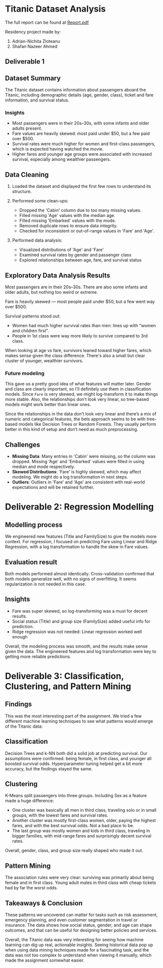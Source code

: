 # Titanic Dataset Analysis

The full report can be found at [Report.pdf](./report.pdf)

Residency project made by:

1. Adrian-Nichita Zloteanu
2. Shafan Nazeer Ahmed

## Deliverable 1

## Dataset Summary
The Titanic dataset contains information about passengers aboard the Titanic, including demographic details (age, gender, class), ticket and fare information, and survival status. 

### Insights
- Most passengers were in their 20s–30s, with some infants and older adults present.
- Fare values are heavily skewed: most paid under $50, but a few paid over $500.
- Survival rates were much higher for women and first-class passengers, which is expected having watched the movie.
- Higher fares and younger age groups were associated with increased survival, especially among wealthier passengers.

## Data Cleaning

1. Loaded the dataset and displayed the first few rows to understand its structure.

2. Performed some clean-ups:
   - Dropped the 'Cabin' column due to too many missing values.
   - Filled missing 'Age' values with the median age.
   - Filled missing 'Embarked' values with the mode.
   - Removed duplicate rows to ensure data integrity.
   - Checked for inconsistent or out-of-range values in 'Fare' and 'Age'.
3. Performed data analysis:
   - Visualized distributions of 'Age' and 'Fare'
   - Examined survival rates by gender and passenger class
   - Explored relationships between age, fare, and survival status


## Exploratory Data Analysis Results

Most passengers are in their 20s–30s. There are also some infants and older adults, but nothing too weird or extreme.

Fare is heavily skewed — most people paid under \$50, but a few went way over \$500. 

Survival patterns stood out:
- Women had much higher survival rates than men: lines up with “women and children first”.
- People in 1st class were way more likely to survive compared to 3rd class.

When looking at age vs fare, survivors leaned toward higher fares, which makes sense given the class difference. There's also a small but clear cluster of younger, wealthier survivors.

### Future modeling

This gave us a pretty good idea of what features will matter later. Gender and class are clearly important, so I’ll definitely use them in classification models. Since `Fare` is very skewed, we might log-transform it to make things more stable. Also, the relationships don’t look very linear, so tree-based models might work better than linear ones.

Since the relationships in the data don’t look very linear and there’s a mix of numeric and categorical features, the bets approach seems to be with tree-based models like Decision Trees or Random Forests. They usually perform better in this kind of setup and don’t need as much preprocessing.


## Challenges

- **Missing Data**: Many entries in 'Cabin' were missing, so the column was dropped. Missing 'Age' and 'Embarked' values were filled in using median and mode respectively.
- **Skewed Distributions**: 'Fare' is highly skewed, which may affect modeling. We might do a log transformation in next steps.
- **Outliers**: Outliers in 'Fare' and 'Age' are consistent with real-world expectations and will be retained further.


# Deliverable 2: Regression Modelling

## Modelling process
We engineered new features (Title and FamilySize) to give the models more context. For regression, I focused on predicting Fare using Linear and Ridge Regression, with a log transformation to handle the skew in Fare values. 

## Evaluation result
Both models performed almost identically. Cross-validation confirmed that both models generalize well, with no signs of overfitting. It seems regularization is not needed in this case.

## Insights
- Fare was super skewed, so log-transforming was a must for decent results.
- Social status (Title) and group size (FamilySize) added useful info for prediction.
- Ridge regression was not needed: Linear regression worked well enough

Overall, the modeling process was smooth, and the results make sense given the data. The engineered features and log transformation were key to getting more reliable predictions.


# Deliverable 3: Classification, Clustering, and Pattern Mining
## Findings

This was the most interesting part of the assignment. We tried a few different machine learning techniques to see what patterns would emerge of the Titanic data:

## Classification

Decision Trees and k-NN both did a solid job at predicting survival. Our assumptions were confirmed: being female, in first class, and younger all boosted survival odds. Hyperparameter tuning helped get a bit more accuracy, but the findings stayed the same.

## Clustering
K-Means split passengers into three groups. Including Sex as a feature made a huge difference:

- One cluster was basically all men in third class, traveling solo or in small groups, with the lowest fares and survival rates.
- Another cluster was mostly first-class women, older, paying the highest fares, and with the best survival odds. Not a bad place to be.
- The last group was mostly women and kids in third class, traveling in bigger families, with mid-range fares and surprisingly decent survival rates.

Overall, gender, class, and group size really shaped who made it out.

## Pattern Mining

The association rules were very clear: surviving was primarily about being female and in first class. Young adult males in third class with cheap tickets had by far the worst odds.

## Takeaways & Conclusion

These patterns we uncovered can matter for tasks such as risk assessment, emergency planning, and even customer segmentation in travel or insurance. The data shows how social status, gender, and age can shape outcomes, and that can be useful for designing better policies and services. 

Overall, the Titanic data was very interesting for seeing how machine learning can dig up real, actionable insights. Seeing historical data pop up when using data mining techniques made for a fascinating task, and the data was not too complex to understand when viewing it manually, which made the assignment somewhat easier.